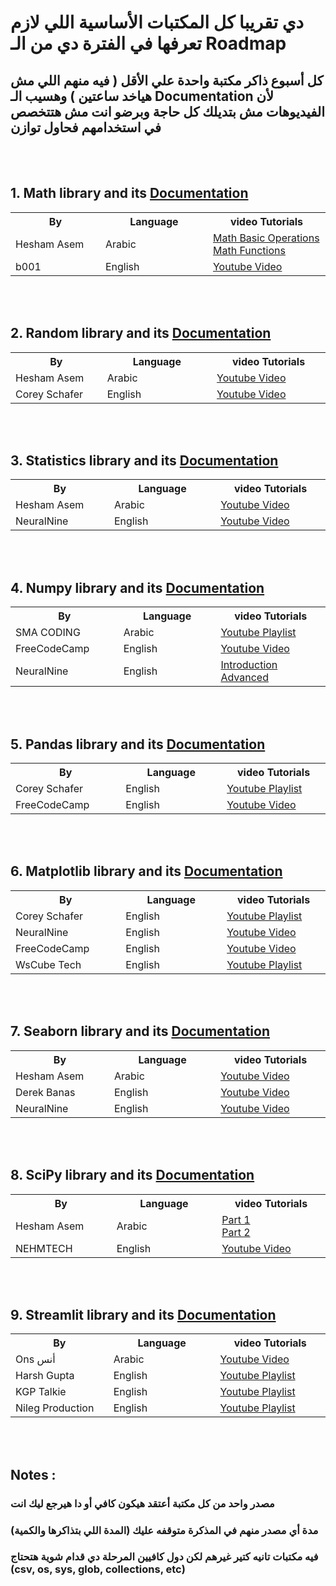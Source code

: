 # دي تقريبا كل المكتبات الأساسية اللي لازم تعرفها في الفترة دي من الـ Roadmap
## كل أسبوع ذاكر مكتبة واحدة علي الأقل ( فيه منهم اللي مش هياخد ساعتين ) وهسيب الـ Documentation لأن الفيديوهات مش بتديلك كل حاجة وبرضو انت مش هتتخصص في استخدامهم فحاول توازن

<br>
<br>


##  1. Math library and its [Documentation](https://docs.python.org/3/library/math.html)
<table>
    <tr>
        <th> By                 <img width = "250"> </th>
        <th> Language           <img width = "250"> </th>
        <th> video Tutorials    <img width = "250"> </th>
    </tr>
    <tr>
        <td> Hesham Asem        </td>
        <td> Arabic             </td>
        <td> <a href = "https://youtu.be/o2_yGyx6Krc?si=Hq0luaewn12vsPwN"> Math Basic Operations </a> <br>
             <a href = "https://youtu.be/7NCFalURxoo?si=dQKVH3VnIBivrnPg"> Math Functions </a> </td>
    </tr>
    <tr>
        <td> b001               </td>
        <td> English            </td>
        <td> <a href = "https://youtu.be/ZxJs4M0qPqA?si=o5728d9dBL5ziP_h"> Youtube Video </a> </td>
    </tr>
</table>

<br>
<br>

## 2. Random library and its <a href = "https://pydoc-zh.readthedocs.io/en/latest/library/random.html"> Documentation </a>
<table>
    <tr>
        <th> By                 <img width = "250"> </th>
        <th> Language           <img width = "250"> </th>
        <th> video Tutorials    <img width = "250"> </th>
    </tr>
    <tr>
        <td> Hesham Asem        </td>
        <td> Arabic             </td>
        <td> <a href = "https://youtu.be/B8Z-xBJ24-w?si=9ECVGmSsBAQhu7Pz"> Youtube Video </a> </td>
    </tr>
    <tr>
        <td> Corey Schafer      </td>
        <td> English            </td>
        <td> <a href = "https://youtu.be/KzqSDvzOFNA?si=oiO-4FTh6FCnITV-"> Youtube Video </a> </td>
    </tr>
</table>

<br>
<br>

## 3. Statistics library and its <a href = "https://docs.python.org/3/library/statistics.html"> Documentation </a>
<table>
    <tr>
        <th> By                 <img width = "250"> </th>
        <th> Language           <img width = "250"> </th>
        <th> video Tutorials    <img width = "250"> </th>
    </tr>
    <tr>
        <td> Hesham Asem        </td>
        <td> Arabic             </td>
        <td> <a href = "https://youtu.be/IKuWO7lFZSM?si=v4HFi8jYc3MMb-DV"> Youtube Video </a> </td>
    </tr>
    <tr>
        <td> NeuralNine         </td>
        <td> English            </td>
        <td> <a href = "https://youtu.be/cECVvmFOKFc?si=XOa2kKGRl2RUM3br"> Youtube Video </a> </td>
    </tr>
</table>

<br>
<br>

## 4. Numpy library and its <a href = "https://numpy.org/doc/stable/user/index.html"> Documentation </a>
<table>
    <tr>
        <th> By                 <img width = "250"> </th>
        <th> Language           <img width = "250"> </th>
        <th> video Tutorials    <img width = "250"> </th>
    </tr>
    <tr>
        <td> SMA CODING         </td>
        <td> Arabic             </td>
        <td> <a href = "https://youtube.com/playlist?list=PL2opeqXBU7T0hl3J5n26D6jcjirm4yvfN&si=u9GqD4qaagagI-nI"> Youtube Playlist </a> </td>
    </tr>
    <tr>
        <td> FreeCodeCamp       </td>
        <td> English            </td>
        <td> <a href = "https://youtu.be/QUT1VHiLmmI?si=Q6Uf3-7gNYUhW1ta"> Youtube Video </a> </td>
    </tr>
    <tr>
        <td> NeuralNine         </td>
        <td> English            </td>
        <td> <a href = "https://youtu.be/4c_mwnYdbhQ?si=jg2dijhGgNoNjjy0"> Introduction </a> <br>
             <a href = "https://youtu.be/pQt8yQuPOGo?si=GyInzS7Fmatyz1AY"> Advanced </a> </td>
    </tr>
</table>

<br>
<br>

## 5. Pandas library and its <a href = "https://pandas.pydata.org/docs/user_guide/index.html#user-guide"> Documentation </a>
<table>
    <tr>
        <th> By                 <img width = "250"> </th>
        <th> Language           <img width = "250"> </th>
        <th> video Tutorials    <img width = "250"> </th>
    </tr>
    <tr>
        <td> Corey Schafer      </td>
        <td> English            </td>
        <td> <a href = "https://www.youtube.com/playlist?list=PL-osiE80TeTsWmV9i9c58mdDCSskIFdDS"> Youtube Playlist </a> </td>
    </tr>
    <tr>
        <td> FreeCodeCamp       </td>
        <td> English            </td>
        <td> <a href = "https://youtu.be/gtjxAH8uaP0?si=2RjcazO-rCmsv9Lk"> Youtube Video </a> </td>
    </tr>
</table>

<br>
<br>

## 6. Matplotlib library and its [Documentation](https://matplotlib.org/3.5.3/api/_as_gen/matplotlib.pyplot.html)
<table>
    <tr>
        <th> By                 <img width = "250"> </th>
        <th> Language           <img width = "250"> </th>
        <th> video Tutorials    <img width = "250"> </th>
    </tr>
    <tr>
        <td> Corey Schafer      </td>
        <td> English            </td>
        <td> <a href = "https://www.youtube.com/playlist?list=PL-osiE80TeTvipOqomVEeZ1HRrcEvtZB_"> Youtube Playlist </a> </td>
    </tr>
    <tr>
        <td> NeuralNine         </td>
        <td> English            </td>
        <td> <a href = "https://youtu.be/OZOOLe2imFo?si=xZ06uZbxpYkFN0IY"> Youtube Video </a> </td>
    </tr>
    <tr>
        <td> FreeCodeCamp       </td>
        <td> English            </td>
        <td> <a href = "https://youtu.be/3Xc3CA655Y4?si=_WLbcYpohpxjnUNh"> Youtube Video </a> </td>
    </tr>
    <tr>
        <td> WsCube Tech        </td>
        <td> English            </td>
        <td> <a href = "https://www.youtube.com/playlist?list=PLjVLYmrlmjGcC0B_FP3bkJ-JIPkV5GuZR"> Youtube Playlist </a> </td>
    </tr>
</table>

<br>
<br>

## 7. Seaborn library and its [Documentation]()
<table>
    <tr>
        <th> By                 <img width = "250"> </th>
        <th> Language           <img width = "250"> </th>
        <th> video Tutorials    <img width = "250"> </th>
    </tr>
    <tr>
        <td> Hesham Asem        </td>
        <td> Arabic             </td>
        <td> <a href = "https://youtu.be/XkSuXLPqmck?si=6Vr0JhBzf1NxD3Pc"> Youtube Video </a> </td>
    </tr>
    <tr>
        <td> Derek Banas        </td>
        <td> English            </td>
        <td> <a href = "https://youtu.be/6GUZXDef2U0?si=5fjP9evB0ctYDi_9"> Youtube Video </a> </td>
    </tr>
    <tr>
        <td> NeuralNine         </td>
        <td> English            </td>
        <td> <a href = "https://youtu.be/ooqXQ37XHMM?si=D7YLag3V5Ql-xjYg"> Youtube Video </a> </td>
    </tr>
</table>

<br>
<br>

## 8. SciPy library and its [Documentation](https://docs.scipy.org/doc/scipy/tutorial/index.html)
<table>
    <tr>
        <th> By                 <img width = "250"> </th>
        <th> Language           <img width = "250"> </th>
        <th> video Tutorials    <img width = "250"> </th>
    </tr>
    <tr>
        <td> Hesham Asem        </td>
        <td> Arabic             </td>
        <td> <a href = "https://youtu.be/Mk3QQmFIK6M?si=ZvAJ3uYkBykG099a"> Part 1 </a> <br>
             <a href = "https://youtu.be/rImjLGeelg4?si=7knP6DRWLAO5kC3A"> Part 2 </a> </td>
    </tr>
    <tr>
        <td> NEHMTECH         </td>
        <td> English            </td>
        <td> <a href = "https://youtu.be/1Ddcn-Rhq0Q?si=IahYh9STKyH7nO92"> Youtube Video </a> </td>
    </tr>
</table>

<br>
<br>

## 9. Streamlit library and its [Documentation](https://docs.streamlit.io/get-started/installation/command-line)
<table>
    <tr>
        <th> By                 <img width = "250"> </th>
        <th> Language           <img width = "250"> </th>
        <th> video Tutorials    <img width = "250"> </th>
    </tr>
    <tr>
        <td> Ons أنس            </td>
        <td> Arabic             </td>
        <td> <a href = "https://youtu.be/o5Wt0QS7Oco?si=IUD1Apcxae3Y3pdL"> Youtube Video </a> </td>
    </tr>
    <tr>
        <td> Harsh Gupta        </td>
        <td> English            </td>
        <td> <a href = "https://www.youtube.com/playlist?list=PLuU3eVwK0I9PT48ZBYAHdKPFazhXg76h5"> Youtube Playlist </a> </td>
    </tr>
    <tr>
        <td> KGP Talkie         </td>
        <td> English            </td>
        <td> <a href = "https://www.youtube.com/playlist?list=PLc2rvfiptPSSpZ99EnJbH5LjTJ_nOoSWW"> Youtube Playlist </a> </td>
    </tr>
    <tr>
        <td> Nileg Production   </td>
        <td> English            </td>
        <td> <a href = "https://www.youtube.com/playlist?list=PLa6CNrvKM5QU7AjAS90zCMIwi9RTFNIIW"> Youtube Playlist </a> </td>
    </tr>
</table>


<br>
<br>

## Notes :
### مصدر واحد من كل مكتبة أعتقد هيكون كافي أو دا هيرجع ليك انت
### مدة أي مصدر منهم في المذكرة متوقفه عليك (المدة اللي بتذاكرها والكمية) 
### فيه مكتبات تانيه كتير غيرهم لكن دول كافيين المرحلة دي قدام شوية هتحتاج (csv, os, sys, glob, collections, etc)
